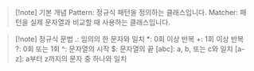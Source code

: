 
>[!note] 기본 개념
Pattern: 정규식 패턴을 정의하는 클래스입니다.
Matcher: 패턴을 실제 문자열과 비교할 때 사용하는 클래스입니다.


>[!note] 정규식 문법
>.: 임의의 한 문자와 일치
*: 0회 이상 반복
+: 1회 이상 반복
?: 0회 또는 1회
^: 문자열의 시작
$: 문자열의 끝
[abc]: a, b, 또는 c와 일치
[a-z]: a부터 z까지의 문자 중 하나와 일치
[^abc]: a, b, c를 제외한 문자와 일치
(A|B): A 또는 B와 일치
\d: 숫자와 일치 (0-9)
\D: 숫자가 아닌 것과 일치
\w: 단어 문자인 것과 일치 (알파벳, 숫자, _)
\W: 단어 문자가 아닌 것과 일치
\s: 공백 문자와 일치
\S: 공백이 아닌 것과 일치

